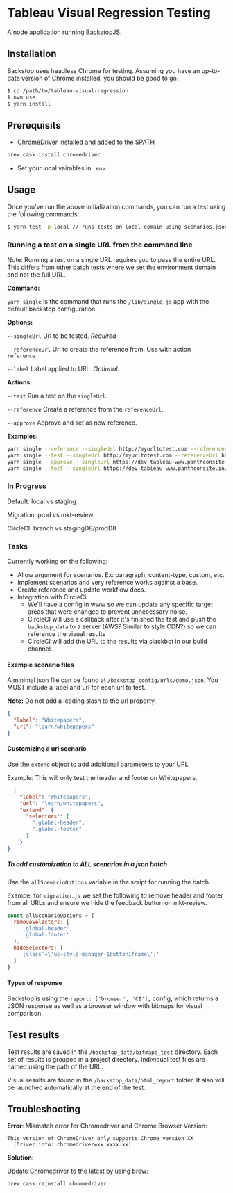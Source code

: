 # Tableau Visual Regression Testing
A node application running [BackstopJS](https://github.com/garris/BackstopJS).

## Installation ##
Backstop uses headless Chrome for testing. Assuming you have an up-to-date version of Chrome installed, you should be good to go.

```bash
$ cd /path/to/tableau-visual-regression
$ nvm use
$ yarn install
```

## Prerequisits

- ChromeDriver installed and added to the $PATH

```bash
brew cask install chromedriver
```

- Set your local vairables in `.env`

## Usage ##

Once you've run the above initialization commands, you can run a test using the following commands:

```bash
$ yarn test -p local // runs tests on local domain using scenarios.json
```

### Running a test on a single URL from the command line

Note: Running a test on a single URL requires you to pass the entire URL. This differs from other batch tests where we set the environment domain and not the full URL.

**Command:**

`yarn single` is the command that runs the `/lib/single.js` app with the default backstop configuration.

**Options:**

`--singleUrl` Url to be tested. *Required*

 `--referenceUrl` Url to create the reference from. Use with action `--reference`

`--label` Label applied to URL. *Optional.* 

**Actions:**

`--test` Run a test on the `singleUrl`.

`--reference` Create a reference from the `referenceUrl`.

`--approve` Approve and set as new reference.

**Examples:**

```bash
yarn single --reference --singleUrl http://myurltotest.com --referenceUrl http://referenceurl.com
yarn single --test --singleUrl http://myurltotest.com --referenceUrl http://referenceurl.com
yarn single --approve --singleUrl https://dev-tableau-www.pantheonsite.io/products/desktop
yarn single --test --singleUrl https://dev-tableau-www.pantheonsite.io/products/desktop
```
### In Progress 

Default: local vs staging

Migration: prod vs mkt-review

CircleCI: branch vs stagingD8/prodD8

### Tasks
Currently working on the following:
- Allow argument for scenarios. Ex: paragraph, content-type, custom, etc.
- Implement scenarios and very reference works against a base.
- Create reference and update workflow docs. 
- Integration with CircleCi:
  - We'll have a config in www so we can update any specific target areas that were changed to prevent unnecessary noise.
  - CircleCI will use a callback after it's finished the test and push the `backstop_data` to a server (AWS? Similar to style CDN?) so we can reference the visual results
  - CircleCI will add the URL to the results via slackbot in our build channel.
  
#### Example scenario files ####
A minimal json file can be found at `/backstop_config/urls/demo.json`. 
You MUST include a label and url for each url to test. 

**Note:** Do not add a leading slash to the url property.

```json
{
  "label": "Whitepapers",
  "url": "learn/whitepapers"
}
```

#### Customizing a url scenario

Use the `extend` object to add additional parameters to your URL

Example: This will only test the header and footer on Whitepapers.
```json
  {
    "label": "Whitepapers",
    "url": "learn/whitepapers",
    "extend": {
      "selectors": [
        ".global-header",
        ".global-footer"
      ]
    }
}
```

##### To add customization to ALL scenarios in a json batch
Use the `allScenarioOptions` variable in the script for running the batch.

Exampe: for `migration.js` we set the following to remove header and footer from all URLs
and ensure we hide the feedback button on mkt-review.

```js
const allScenarioOptions = {
  removeSelectors: [
    '.global-header',
    '.global-footer'
  ],
  hideSelectors: [
    '[class^=\'us–style-manager-1buttonIframe\']'
  ]
}
```

#### Types of response ####
Backstop is using the `report: ['browser', 'CI'],` config, which returns a JSON response as well as a browser window with bitmaps for visual comparison.


## Test results ##
Test results are saved in the `/backstop_data/bitmaps_test` directory. Each set of results is grouped in a project directory. 
Individual test files are named using the path of the URL.

Visual results are found in the `/backstop_data/html_report` folder. 
It also will be launched automatically at the end of the test.

## Troubleshooting ##

**Error**: Mismatch error for Chromedriver and Chrome Browser Version:

```$bash
This version of ChromeDriver only supports Chrome version XX
  (Driver info: chromedriver=xx.xxxx.xx)
```

**Solution**:

Update Chromedriver to the latest by using brew: 

`brew cask reinstall chromedriver`

